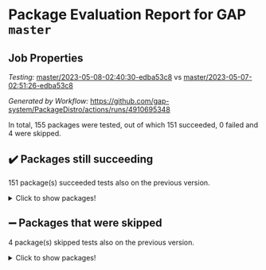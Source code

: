 # Package Evaluation Report for GAP `master`

## Job Properties

*Testing:* [master/2023-05-08-02:40:30-edba53c8](https://github.com/gap-system/PackageDistro/blob/data/reports/master/2023-05-08-02:40:30-edba53c8) vs [master/2023-05-07-02:51:26-edba53c8](https://github.com/gap-system/PackageDistro/blob/data/reports/master/2023-05-07-02:51:26-edba53c8)

*Generated by Workflow:* https://github.com/gap-system/PackageDistro/actions/runs/4910695348

In total, 155 packages were tested, out of which 151 succeeded, 0 failed and 4 were skipped.

## :heavy_check_mark: Packages still succeeding

151 package(s) succeeded tests also on the previous version.
<details><summary>Click to show packages!</summary>

- 4ti2interface 2023.02-04 [(success)](https://github.com/gap-system/PackageDistro/actions/runs/4910695348/jobs/8768221013)
- ace 5.6.2 [(success)](https://github.com/gap-system/PackageDistro/actions/runs/4910695348/jobs/8768221110)
- aclib 1.3.2 [(success)](https://github.com/gap-system/PackageDistro/actions/runs/4910695348/jobs/8768221182)
- agt 0.3.1 [(success)](https://github.com/gap-system/PackageDistro/actions/runs/4910695348/jobs/8768221274)
- alnuth 3.2.1 [(success)](https://github.com/gap-system/PackageDistro/actions/runs/4910695348/jobs/8768221382)
- anupq 3.3.0 [(success)](https://github.com/gap-system/PackageDistro/actions/runs/4910695348/jobs/8768221482)
- atlasrep 2.1.6 [(success)](https://github.com/gap-system/PackageDistro/actions/runs/4910695348/jobs/8768221594)
- autodoc 2022.10.20 [(success)](https://github.com/gap-system/PackageDistro/actions/runs/4910695348/jobs/8768221673)
- automata 1.15 [(success)](https://github.com/gap-system/PackageDistro/actions/runs/4910695348/jobs/8768221758)
- automgrp 1.3.2 [(success)](https://github.com/gap-system/PackageDistro/actions/runs/4910695348/jobs/8768221848)
- autpgrp 1.11 [(success)](https://github.com/gap-system/PackageDistro/actions/runs/4910695348/jobs/8768221947)
- cap 2023.05-04 [(success)](https://github.com/gap-system/PackageDistro/actions/runs/4910695348/jobs/8768222070)
- caratinterface 2.3.5 [(success)](https://github.com/gap-system/PackageDistro/actions/runs/4910695348/jobs/8768222183)
- cddinterface 2022.11.01 [(success)](https://github.com/gap-system/PackageDistro/actions/runs/4910695348/jobs/8768222301)
- circle 1.6.6 [(success)](https://github.com/gap-system/PackageDistro/actions/runs/4910695348/jobs/8768222403)
- classicpres 1.22 [(success)](https://github.com/gap-system/PackageDistro/actions/runs/4910695348/jobs/8768222510)
- cohomolo 1.6.11 [(success)](https://github.com/gap-system/PackageDistro/actions/runs/4910695348/jobs/8768222605)
- congruence 1.2.5 [(success)](https://github.com/gap-system/PackageDistro/actions/runs/4910695348/jobs/8768222725)
- corelg 1.56 [(success)](https://github.com/gap-system/PackageDistro/actions/runs/4910695348/jobs/8768222837)
- crime 1.6 [(success)](https://github.com/gap-system/PackageDistro/actions/runs/4910695348/jobs/8768222962)
- crisp 1.4.6 [(success)](https://github.com/gap-system/PackageDistro/actions/runs/4910695348/jobs/8768223067)
- crypting 0.10.4 [(success)](https://github.com/gap-system/PackageDistro/actions/runs/4910695348/jobs/8768223185)
- cryst 4.1.26 [(success)](https://github.com/gap-system/PackageDistro/actions/runs/4910695348/jobs/8768223308)
- crystcat 1.1.10 [(success)](https://github.com/gap-system/PackageDistro/actions/runs/4910695348/jobs/8768223443)
- ctbllib 1.3.5 [(success)](https://github.com/gap-system/PackageDistro/actions/runs/4910695348/jobs/8768223555)
- cubefree 1.19 [(success)](https://github.com/gap-system/PackageDistro/actions/runs/4910695348/jobs/8768223671)
- curlinterface 2.3.1 [(success)](https://github.com/gap-system/PackageDistro/actions/runs/4910695348/jobs/8768223758)
- cvec 2.8.1 [(success)](https://github.com/gap-system/PackageDistro/actions/runs/4910695348/jobs/8768223856)
- datastructures 0.3.0 [(success)](https://github.com/gap-system/PackageDistro/actions/runs/4910695348/jobs/8768223977)
- deepthought 1.0.6 [(success)](https://github.com/gap-system/PackageDistro/actions/runs/4910695348/jobs/8768224105)
- design 1.8 [(success)](https://github.com/gap-system/PackageDistro/actions/runs/4910695348/jobs/8768224214)
- difsets 2.3.1 [(success)](https://github.com/gap-system/PackageDistro/actions/runs/4910695348/jobs/8768224341)
- digraphs 1.6.2 [(success)](https://github.com/gap-system/PackageDistro/actions/runs/4910695348/jobs/8768224462)
- edim 1.3.7 [(success)](https://github.com/gap-system/PackageDistro/actions/runs/4910695348/jobs/8768224572)
- example 4.3.4 [(success)](https://github.com/gap-system/PackageDistro/actions/runs/4910695348/jobs/8768224677)
- examplesforhomalg 2023.02-04 [(success)](https://github.com/gap-system/PackageDistro/actions/runs/4910695348/jobs/8768224799)
- factint 1.6.3 [(success)](https://github.com/gap-system/PackageDistro/actions/runs/4910695348/jobs/8768224905)
- ferret 1.0.9 [(success)](https://github.com/gap-system/PackageDistro/actions/runs/4910695348/jobs/8768225000)
- fga 1.5.0 [(success)](https://github.com/gap-system/PackageDistro/actions/runs/4910695348/jobs/8768225105)
- fining 1.5.5 [(success)](https://github.com/gap-system/PackageDistro/actions/runs/4910695348/jobs/8768225200)
- float 1.0.3 [(success)](https://github.com/gap-system/PackageDistro/actions/runs/4910695348/jobs/8768225289)
- format 1.4.3 [(success)](https://github.com/gap-system/PackageDistro/actions/runs/4910695348/jobs/8768225385)
- forms 1.2.9 [(success)](https://github.com/gap-system/PackageDistro/actions/runs/4910695348/jobs/8768225491)
- fplsa 1.2.6 [(success)](https://github.com/gap-system/PackageDistro/actions/runs/4910695348/jobs/8768225583)
- fr 2.4.12 [(success)](https://github.com/gap-system/PackageDistro/actions/runs/4910695348/jobs/8768225678)
- francy 2.0.3 [(success)](https://github.com/gap-system/PackageDistro/actions/runs/4910695348/jobs/8768225760)
- fwtree 1.3 [(success)](https://github.com/gap-system/PackageDistro/actions/runs/4910695348/jobs/8768225856)
- gapdoc 1.6.6 [(success)](https://github.com/gap-system/PackageDistro/actions/runs/4910695348/jobs/8768225936)
- gauss 2023.02-04 [(success)](https://github.com/gap-system/PackageDistro/actions/runs/4910695348/jobs/8768226019)
- gaussforhomalg 2023.02-04 [(success)](https://github.com/gap-system/PackageDistro/actions/runs/4910695348/jobs/8768226098)
- gbnp 1.0.5 [(success)](https://github.com/gap-system/PackageDistro/actions/runs/4910695348/jobs/8768226171)
- generalizedmorphismsforcap 2023.03-01 [(success)](https://github.com/gap-system/PackageDistro/actions/runs/4910695348/jobs/8768226239)
- genss 1.6.8 [(success)](https://github.com/gap-system/PackageDistro/actions/runs/4910695348/jobs/8768226317)
- gradedmodules 2023.02-04 [(success)](https://github.com/gap-system/PackageDistro/actions/runs/4910695348/jobs/8768226410)
- gradedringforhomalg 2023.02-04 [(success)](https://github.com/gap-system/PackageDistro/actions/runs/4910695348/jobs/8768226494)
- grape 4.9.0 [(success)](https://github.com/gap-system/PackageDistro/actions/runs/4910695348/jobs/8768226582)
- groupoids 1.73 [(success)](https://github.com/gap-system/PackageDistro/actions/runs/4910695348/jobs/8768226650)
- grpconst 2.6.4 [(success)](https://github.com/gap-system/PackageDistro/actions/runs/4910695348/jobs/8768226722)
- guarana 0.96.3 [(success)](https://github.com/gap-system/PackageDistro/actions/runs/4910695348/jobs/8768226789)
- guava 3.18 [(success)](https://github.com/gap-system/PackageDistro/actions/runs/4910695348/jobs/8768226860)
- hap 1.55 [(success)](https://github.com/gap-system/PackageDistro/actions/runs/4910695348/jobs/8768226934)
- hapcryst 0.1.15 [(success)](https://github.com/gap-system/PackageDistro/actions/runs/4910695348/jobs/8768227012)
- hecke 1.5.3 [(success)](https://github.com/gap-system/PackageDistro/actions/runs/4910695348/jobs/8768227098)
- help 3.5 [(success)](https://github.com/gap-system/PackageDistro/actions/runs/4910695348/jobs/8768227171)
- homalg 2023.02-05 [(success)](https://github.com/gap-system/PackageDistro/actions/runs/4910695348/jobs/8768227243)
- homalgtocas 2023.02-04 [(success)](https://github.com/gap-system/PackageDistro/actions/runs/4910695348/jobs/8768227314)
- idrel 2.45 [(success)](https://github.com/gap-system/PackageDistro/actions/runs/4910695348/jobs/8768227370)
- images 1.3.1 [(success)](https://github.com/gap-system/PackageDistro/actions/runs/4910695348/jobs/8768227441)
- intpic 0.3.0 [(success)](https://github.com/gap-system/PackageDistro/actions/runs/4910695348/jobs/8768227532)
- io 4.8.1 [(success)](https://github.com/gap-system/PackageDistro/actions/runs/4910695348/jobs/8768227601)
- io_forhomalg 2023.02-04 [(success)](https://github.com/gap-system/PackageDistro/actions/runs/4910695348/jobs/8768227677)
- irredsol 1.4.4 [(success)](https://github.com/gap-system/PackageDistro/actions/runs/4910695348/jobs/8768227760)
- json 2.1.1 [(success)](https://github.com/gap-system/PackageDistro/actions/runs/4910695348/jobs/8768227831)
- jupyterkernel 1.5.0 [(success)](https://github.com/gap-system/PackageDistro/actions/runs/4910695348/jobs/8768227913)
- jupyterviz 1.5.6 [(success)](https://github.com/gap-system/PackageDistro/actions/runs/4910695348/jobs/8768227993)
- kan 1.35 [(success)](https://github.com/gap-system/PackageDistro/actions/runs/4910695348/jobs/8768228067)
- kbmag 1.5.11 [(success)](https://github.com/gap-system/PackageDistro/actions/runs/4910695348/jobs/8768228135)
- laguna 3.9.6 [(success)](https://github.com/gap-system/PackageDistro/actions/runs/4910695348/jobs/8768228199)
- liealgdb 2.2.1 [(success)](https://github.com/gap-system/PackageDistro/actions/runs/4910695348/jobs/8768228272)
- liepring 2.8 [(success)](https://github.com/gap-system/PackageDistro/actions/runs/4910695348/jobs/8768228335)
- liering 2.4.2 [(success)](https://github.com/gap-system/PackageDistro/actions/runs/4910695348/jobs/8768228408)
- linearalgebraforcap 2023.05-02 [(success)](https://github.com/gap-system/PackageDistro/actions/runs/4910695348/jobs/8768228490)
- localizeringforhomalg 2023.02-04 [(success)](https://github.com/gap-system/PackageDistro/actions/runs/4910695348/jobs/8768228574)
- loops 3.4.3 [(success)](https://github.com/gap-system/PackageDistro/actions/runs/4910695348/jobs/8768228645)
- lpres 1.0.3 [(success)](https://github.com/gap-system/PackageDistro/actions/runs/4910695348/jobs/8768228702)
- majoranaalgebras 1.5.1 [(success)](https://github.com/gap-system/PackageDistro/actions/runs/4910695348/jobs/8768228771)
- mapclass 1.4.6 [(success)](https://github.com/gap-system/PackageDistro/actions/runs/4910695348/jobs/8768228835)
- matgrp 0.70 [(success)](https://github.com/gap-system/PackageDistro/actions/runs/4910695348/jobs/8768228900)
- matricesforhomalg 2023.02-04 [(success)](https://github.com/gap-system/PackageDistro/actions/runs/4910695348/jobs/8768228966)
- modisom 2.5.4 [(success)](https://github.com/gap-system/PackageDistro/actions/runs/4910695348/jobs/8768229057)
- modulepresentationsforcap 2023.05-01 [(success)](https://github.com/gap-system/PackageDistro/actions/runs/4910695348/jobs/8768229125)
- modules 2023.02-04 [(success)](https://github.com/gap-system/PackageDistro/actions/runs/4910695348/jobs/8768229205)
- monoidalcategories 2023.04-01 [(success)](https://github.com/gap-system/PackageDistro/actions/runs/4910695348/jobs/8768229275)
- nconvex 2022.09-01 [(success)](https://github.com/gap-system/PackageDistro/actions/runs/4910695348/jobs/8768229344)
- nilmat 1.4.2 [(success)](https://github.com/gap-system/PackageDistro/actions/runs/4910695348/jobs/8768229412)
- nock 1.5 [(success)](https://github.com/gap-system/PackageDistro/actions/runs/4910695348/jobs/8768229470)
- normalizinterface 1.3.5 [(success)](https://github.com/gap-system/PackageDistro/actions/runs/4910695348/jobs/8768229523)
- nq 2.5.10 [(success)](https://github.com/gap-system/PackageDistro/actions/runs/4910695348/jobs/8768229580)
- numericalsgps 1.3.1 [(success)](https://github.com/gap-system/PackageDistro/actions/runs/4910695348/jobs/8768229660)
- openmath 11.5.3 [(success)](https://github.com/gap-system/PackageDistro/actions/runs/4910695348/jobs/8768229730)
- orb 4.9.0 [(success)](https://github.com/gap-system/PackageDistro/actions/runs/4910695348/jobs/8768229797)
- packagemanager 1.4.1 [(success)](https://github.com/gap-system/PackageDistro/actions/runs/4910695348/jobs/8768229858)
- patternclass 2.4.3 [(success)](https://github.com/gap-system/PackageDistro/actions/runs/4910695348/jobs/8768229924)
- permut 2.0.4 [(success)](https://github.com/gap-system/PackageDistro/actions/runs/4910695348/jobs/8768229997)
- polenta 1.3.10 [(success)](https://github.com/gap-system/PackageDistro/actions/runs/4910695348/jobs/8768230051)
- polymaking 0.8.6 [(success)](https://github.com/gap-system/PackageDistro/actions/runs/4910695348/jobs/8768230117)
- primgrp 3.4.4 [(success)](https://github.com/gap-system/PackageDistro/actions/runs/4910695348/jobs/8768230201)
- profiling 2.5.2 [(success)](https://github.com/gap-system/PackageDistro/actions/runs/4910695348/jobs/8768230260)
- qpa 1.34 [(success)](https://github.com/gap-system/PackageDistro/actions/runs/4910695348/jobs/8768230331)
- quagroup 1.8.3 [(success)](https://github.com/gap-system/PackageDistro/actions/runs/4910695348/jobs/8768230425)
- radiroot 2.9 [(success)](https://github.com/gap-system/PackageDistro/actions/runs/4910695348/jobs/8768230486)
- rcwa 4.7.1 [(success)](https://github.com/gap-system/PackageDistro/actions/runs/4910695348/jobs/8768230567)
- rds 1.8 [(success)](https://github.com/gap-system/PackageDistro/actions/runs/4910695348/jobs/8768230650)
- recog 1.4.2 [(success)](https://github.com/gap-system/PackageDistro/actions/runs/4910695348/jobs/8768230725)
- repndecomp 1.3.0 [(success)](https://github.com/gap-system/PackageDistro/actions/runs/4910695348/jobs/8768230809)
- repsn 3.1.1 [(success)](https://github.com/gap-system/PackageDistro/actions/runs/4910695348/jobs/8768230884)
- resclasses 4.7.3 [(success)](https://github.com/gap-system/PackageDistro/actions/runs/4910695348/jobs/8768230983)
- ringsforhomalg 2023.02-05 [(success)](https://github.com/gap-system/PackageDistro/actions/runs/4910695348/jobs/8768231083)
- sco 2023.02-04 [(success)](https://github.com/gap-system/PackageDistro/actions/runs/4910695348/jobs/8768231194)
- scscp 2.4.1 [(success)](https://github.com/gap-system/PackageDistro/actions/runs/4910695348/jobs/8768231289)
- semigroups 5.2.1 [(success)](https://github.com/gap-system/PackageDistro/actions/runs/4910695348/jobs/8768231410)
- sglppow 2.3 [(success)](https://github.com/gap-system/PackageDistro/actions/runs/4910695348/jobs/8768231522)
- sgpviz 0.999.5 [(success)](https://github.com/gap-system/PackageDistro/actions/runs/4910695348/jobs/8768231622)
- simpcomp 2.1.14 [(success)](https://github.com/gap-system/PackageDistro/actions/runs/4910695348/jobs/8768231703)
- singular 2023.02.09 [(success)](https://github.com/gap-system/PackageDistro/actions/runs/4910695348/jobs/8768231790)
- sl2reps 1.1 [(success)](https://github.com/gap-system/PackageDistro/actions/runs/4910695348/jobs/8768231898)
- sla 1.5.3 [(success)](https://github.com/gap-system/PackageDistro/actions/runs/4910695348/jobs/8768231990)
- smallgrp 1.5.2 [(success)](https://github.com/gap-system/PackageDistro/actions/runs/4910695348/jobs/8768232103)
- smallsemi 0.6.13 [(success)](https://github.com/gap-system/PackageDistro/actions/runs/4910695348/jobs/8768232208)
- sonata 2.9.6 [(success)](https://github.com/gap-system/PackageDistro/actions/runs/4910695348/jobs/8768232310)
- sophus 1.27 [(success)](https://github.com/gap-system/PackageDistro/actions/runs/4910695348/jobs/8768232425)
- spinsym 1.5.2 [(success)](https://github.com/gap-system/PackageDistro/actions/runs/4910695348/jobs/8768232526)
- standardff 0.9.4 [(success)](https://github.com/gap-system/PackageDistro/actions/runs/4910695348/jobs/8768232633)
- symbcompcc 1.3.2 [(success)](https://github.com/gap-system/PackageDistro/actions/runs/4910695348/jobs/8768232737)
- thelma 1.3 [(success)](https://github.com/gap-system/PackageDistro/actions/runs/4910695348/jobs/8768232861)
- tomlib 1.2.9 [(success)](https://github.com/gap-system/PackageDistro/actions/runs/4910695348/jobs/8768232967)
- toolsforhomalg 2023.03-01 [(success)](https://github.com/gap-system/PackageDistro/actions/runs/4910695348/jobs/8768233063)
- toric 1.9.5 [(success)](https://github.com/gap-system/PackageDistro/actions/runs/4910695348/jobs/8768233188)
- toricvarieties 2022.07.13 [(success)](https://github.com/gap-system/PackageDistro/actions/runs/4910695348/jobs/8768233289)
- transgrp 3.6.4 [(success)](https://github.com/gap-system/PackageDistro/actions/runs/4910695348/jobs/8768233386)
- ugaly 4.0.3 [(success)](https://github.com/gap-system/PackageDistro/actions/runs/4910695348/jobs/8768233485)
- unipot 1.5 [(success)](https://github.com/gap-system/PackageDistro/actions/runs/4910695348/jobs/8768233583)
- unitlib 4.2.0 [(success)](https://github.com/gap-system/PackageDistro/actions/runs/4910695348/jobs/8768233696)
- utils 0.82 [(success)](https://github.com/gap-system/PackageDistro/actions/runs/4910695348/jobs/8768233803)
- uuid 0.7 [(success)](https://github.com/gap-system/PackageDistro/actions/runs/4910695348/jobs/8768233888)
- walrus 0.9991 [(success)](https://github.com/gap-system/PackageDistro/actions/runs/4910695348/jobs/8768233990)
- wedderga 4.10.3 [(success)](https://github.com/gap-system/PackageDistro/actions/runs/4910695348/jobs/8768234113)
- xmod 2.91 [(success)](https://github.com/gap-system/PackageDistro/actions/runs/4910695348/jobs/8768234238)
- xmodalg 1.23 [(success)](https://github.com/gap-system/PackageDistro/actions/runs/4910695348/jobs/8768234331)
- yangbaxter 0.10.3 [(success)](https://github.com/gap-system/PackageDistro/actions/runs/4910695348/jobs/8768234438)
- zeromqinterface 0.14 [(success)](https://github.com/gap-system/PackageDistro/actions/runs/4910695348/jobs/8768234565)
</details>

## :heavy_minus_sign: Packages that were skipped

4 package(s) skipped tests also on the previous version.
<details><summary>Click to show packages!</summary>

- browse 1.8.21 [(skipped)](https://github.com/gap-system/PackageDistro/actions/runs/4910695348/jobs/8768075617)
- itc 1.5.1 [(skipped)](https://github.com/gap-system/PackageDistro/actions/runs/4910695348/jobs/8768075617)
- polycyclic 2.16 [(skipped)](https://github.com/gap-system/PackageDistro/actions/runs/4910695348/jobs/8768075617)
- xgap 4.31 [(skipped)](https://github.com/gap-system/PackageDistro/actions/runs/4910695348/jobs/8768075617)
</details>

